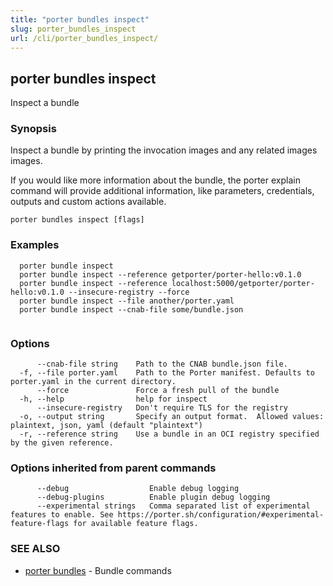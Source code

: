 ```yaml
---
title: "porter bundles inspect"
slug: porter_bundles_inspect
url: /cli/porter_bundles_inspect/
---
```

## porter bundles inspect

Inspect a bundle

### Synopsis

Inspect a bundle by printing the invocation images and any related images images.

If you would like more information about the bundle, the porter explain command will provide additional information,
like parameters, credentials, outputs and custom actions available.


```
porter bundles inspect [flags]
```

### Examples

```
  porter bundle inspect
  porter bundle inspect --reference getporter/porter-hello:v0.1.0
  porter bundle inspect --reference localhost:5000/getporter/porter-hello:v0.1.0 --insecure-registry --force
  porter bundle inspect --file another/porter.yaml
  porter bundle inspect --cnab-file some/bundle.json
		  
```

### Options

```
      --cnab-file string    Path to the CNAB bundle.json file.
  -f, --file porter.yaml    Path to the Porter manifest. Defaults to porter.yaml in the current directory.
      --force               Force a fresh pull of the bundle
  -h, --help                help for inspect
      --insecure-registry   Don't require TLS for the registry
  -o, --output string       Specify an output format.  Allowed values: plaintext, json, yaml (default "plaintext")
  -r, --reference string    Use a bundle in an OCI registry specified by the given reference.
```

### Options inherited from parent commands

```
      --debug                  Enable debug logging
      --debug-plugins          Enable plugin debug logging
      --experimental strings   Comma separated list of experimental features to enable. See https://porter.sh/configuration/#experimental-feature-flags for available feature flags.
```

### SEE ALSO

* [porter bundles](/cli/porter_bundles/)	 - Bundle commands

